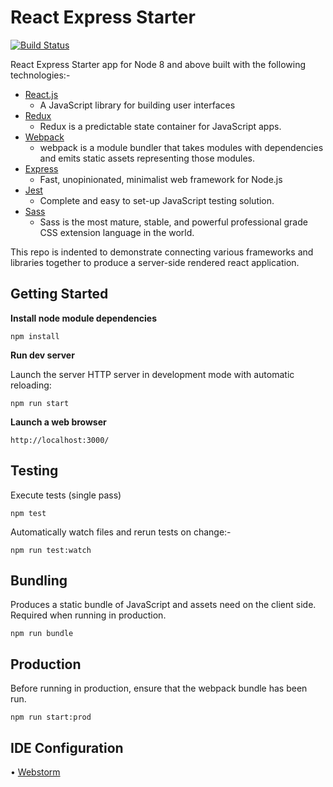 React Express Starter
=====================

[![Build Status](https://travis-ci.org/techinity/react-express-starter.svg?branch=master)](https://travis-ci.org/techinity/react-express-starter)

React Express Starter app for Node 8 and above built with the following technologies:-

  * [React.js](https://facebook.github.io/react/)
    - A JavaScript library for building user interfaces
  * [Redux](http://redux.js.org/)
    - Redux is a predictable state container for JavaScript apps.
  * [Webpack](https://webpack.github.io/)
    - webpack is a module bundler that takes modules with dependencies and emits static assets representing those modules.
  * [Express](https://expressjs.com/)
    - Fast, unopinionated, minimalist web framework for Node.js
  * [Jest](https://facebook.github.io/jest/)
    - Complete and easy to set-up JavaScript testing solution.
  * [Sass](http://sass-lang.com/)
    - Sass is the most mature, stable, and powerful professional grade CSS extension language in the world.


This repo is indented to demonstrate connecting various frameworks and libraries together to produce a server-side rendered react application.


Getting Started
---------------

  __Install node module dependencies__
  
  ```npm install```
  
  __Run dev server__
  
  Launch the server HTTP server in development mode with automatic reloading:
  
  ```npm run start```
  
  __Launch a web browser__
  
  ```http://localhost:3000/```


Testing
-------

Execute tests (single pass)

```npm test```

Automatically watch files and rerun tests on change:-

```npm run test:watch```

Bundling
--------

Produces a static bundle of JavaScript and assets need on the client side. Required when running in production.

```npm run bundle```

Production
----------

Before running in production, ensure that the webpack bundle has been run.

```npm run start:prod```

IDE Configuration
-----------------

• [Webstorm](docs/webstorm-run-configurations.md)
